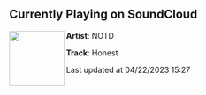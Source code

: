 ## Currently Playing on SoundCloud

[<img align="left" width="100" src="https://i1.sndcdn.com/artworks-MDMgfQSndadH-0-t500x500.jpg">](https://soundcloud.com/notdofficial/honest)

**Artist**: NOTD 

**Track**: Honest

Last updated at 04/22/2023 15:27
